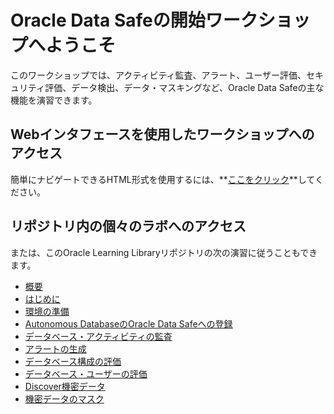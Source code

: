 # Oracle Data Safeの開始ワークショップへようこそ

このワークショップでは、アクティビティ監査、アラート、ユーザー評価、セキュリティ評価、データ検出、データ・マスキングなど、Oracle Data Safeの主な機能を演習できます。

## Webインタフェースを使用したワークショップへのアクセス

簡単にナビゲートできるHTML形式を使用するには、**[ここをクリック](https://apexapps.oracle.com/pls/apex/dbpm/r/livelabs/view-workshop?wid=598)**してください。

## リポジトリ内の個々のラボへのアクセス

または、このOracle Learning Libraryリポジトリの次の演習に従うこともできます。

*   [概要](./introduction/introduction.md)
*   [はじめに](https://github.com/oracle-livelabs/common/blob/main/labs/cloud-login/pre-register-free-tier-account.md)
*   [環境の準備](./prepare-environment/prepare-environment.md)
*   [Autonomous DatabaseのOracle Data Safeへの登録](./register-autonomous-database/register-autonomous-database.md)
*   [データベース・アクティビティの監査](./audit-database-activity/audit-database-activity.md)
*   [アラートの生成](./generate-alerts/generate-alerts.md)
*   [データベース構成の評価](./assess-database-configurations/assess-database-configurations.md)
*   [データベース・ユーザーの評価](./assess-database-users/assess-database-users.md)
*   [Discover機密データ](./discover-sensitive-data/discover-sensitive-data.md)
*   [機密データのマスク](./mask-sensitive-data/mask-sensitive-data.md)